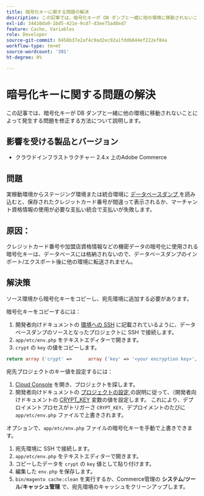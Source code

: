 ```yaml
---
title: 暗号化キーに関する問題の解決
description: この記事では、暗号化キーが DB ダンプと一緒に他の環境に移動されないことによって発生する問題を修正する方法について説明します。
exl-id: 34410da0-1bd5-421e-9cd7-d3ee75ad8ed7
feature: Cache, Variables
role: Developer
source-git-commit: 0458b37e2af4c9ad2ec92a1fdd6844ef222ef84a
workflow-type: tm+mt
source-wordcount: '301'
ht-degree: 0%

---
```


# 暗号化キーに関する問題の解決

この記事では、暗号化キーが DB ダンプと一緒に他の環境に移動されないことによって発生する問題を修正する方法について説明します。

## 影響を受ける製品とバージョン

* クラウドインフラストラクチャー 2.4.x 上のAdobe Commerce

## 問題

実稼動環境からステージング環境または統合環境に [ データベースダンプ ](/help/how-to/general/create-database-dump-on-cloud.md) を読み込むと、保存されたクレジットカード番号が間違って表示されるか、マーチャント資格情報の使用が必要な支払い統合で支払いが失敗します。

## 原因：

クレジットカード番号や加盟店資格情報などの機密データの暗号化に使用される暗号化キーは、データベースには格納されないので、データベースダンプのインポート/エクスポート後に他の環境に転送されません。

## 解決策

ソース環境から暗号化キーをコピーし、宛先環境に追加する必要があります。

暗号化キーをコピーするには：

1. 開発者向けドキュメントの [ 環境への SSH](https://experienceleague.adobe.com/docs/commerce-cloud-service/user-guide/develop/secure-connections.html) に記載されているように、データベースダンプのソースとなったプロジェクトに SSH で接続します。
1. `app/etc/env.php` をテキストエディターで開きます。
1. `crypt` の `key` の値をコピーします。

```php
return array ('crypt' =>      array ('key' => '<your encryption key>', ),);
```

宛先プロジェクトのキー値を設定するには：

1. [Cloud Console](https://console.adobecommerce.com) を開き、プロジェクトを探します。
1. 開発者向けドキュメントの [ プロジェクトの設定 ](https://experienceleague.adobe.com/docs/commerce-cloud-service/user-guide/configure/env/stage/variables-deploy.html) の説明に従って、（開発者向けドキュメントの [CRYPT\_KEY](https://experienceleague.adobe.com/docs/commerce-cloud-service/user-guide/project/overview.html) 変数の値を設定します。 これにより、デプロイメントプロセスがトリガーさ `CRYPT_KEY`、デプロイメントのたびに `app/etc/env.php` ファイルで上書きされます。

オプションで、`app/etc/env.php` ファイルの暗号化キーを手動で上書きできます。

1. 宛先環境に SSH で接続します。
1. `app/etc/env.php` をテキストエディターで開きます。
1. コピーしたデータを `crypt` の `key` 値として貼り付けます。
1. 編集した `env.php` を保存します。
1. `bin/magento cache:clean` を実行するか、Commerce管理の **システム**/**ツール**/**キャッシュ管理** で、宛先環境のキャッシュをクリーンアップします。
